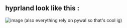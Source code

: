 ## hyprland look like this :
![image](https://github.com/user-attachments/assets/dc4d507b-1452-4fb1-a4e5-1067c25607f4)
(also everything rely on pywal so that's cool ig)
